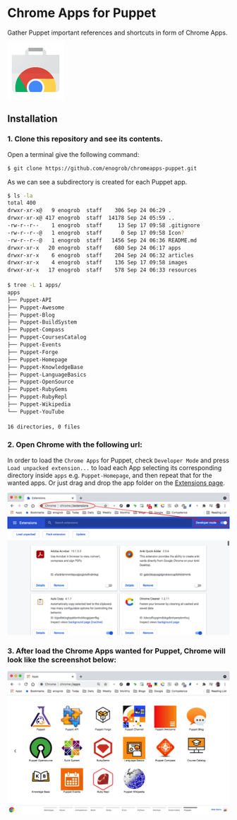 # Chrome Apps for Puppet

Gather Puppet important references and shortcuts in form of Chrome Apps.

![Chrome Apps logo](images/chrome_apps.png)

## Installation

### 1. Clone this repository and see its contents.
Open a terminal give the following command:

```bash
$ git clone https://github.com/enogrob/chromeapps-puppet.git
```

As we can see a subdirectory is created for each Puppet app.

```bash
$ ls -la
total 400
drwxr-xr-x@   9 enogrob  staff    306 Sep 24 06:29 .
drwxr-xr-x@ 417 enogrob  staff  14178 Sep 24 05:59 ..
-rw-r--r--    1 enogrob  staff     13 Sep 17 09:58 .gitignore
-rw-r--r--@   1 enogrob  staff      0 Sep 17 09:58 Icon?
-rw-r--r--@   1 enogrob  staff   1456 Sep 24 06:36 README.md
drwxr-xr-x   20 enogrob  staff    680 Sep 24 06:17 apps
drwxr-xr-x    6 enogrob  staff    204 Sep 24 06:32 articles
drwxr-xr-x    4 enogrob  staff    136 Sep 17 09:58 images
drwxr-xr-x   17 enogrob  staff    578 Sep 24 06:33 resources

$ tree -L 1 apps/
apps
├── Puppet-API
├── Puppet-Awesome
├── Puppet-Blog
├── Puppet-BuildSystem
├── Puppet-Compass
├── Puppet-CoursesCatalog
├── Puppet-Events
├── Puppet-Forge
├── Puppet-Homepage
├── Puppet-KnowledgeBase
├── Puppet-LanguageBasics
├── Puppet-OpenSource
├── Puppet-RubyGems
├── Puppet-RubyRepl
├── Puppet-Wikipedia
└── Puppet-YouTube

16 directories, 0 files
```

### 2. Open Chrome with the following url:
In order to load the `Chrome Apps` for Puppet, check `Developer Mode` and press `Load unpacked extension...` to load each App selecting its corresponding directory inside `apps` e.g. `Puppet-Homepage`, and then repeat that for the wanted apps. Or just drag and drop the app folder on the [Extensions page](chrome://extensions).

![Chrome screenshot](images/chrome_screenshot2.png)

### 3. After load the Chrome Apps wanted for Puppet, Chrome will look like the screenshot below:

![Chrome screenshot](images/chrome_screenshot1.png)
